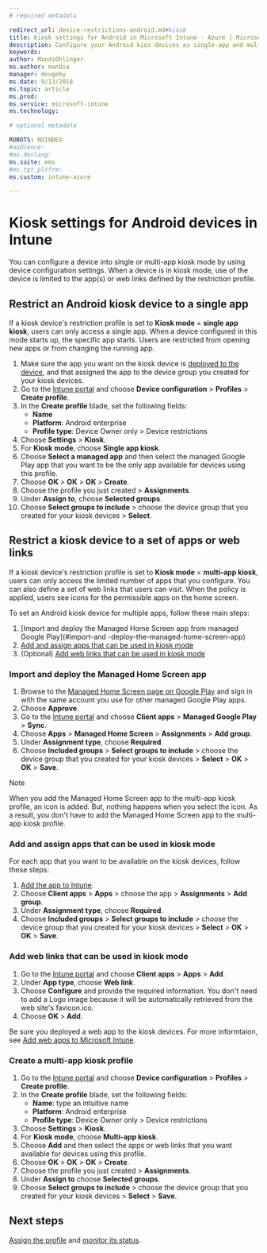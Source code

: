 ```yaml
---
# required metadata

redirect_url: device-restrictions-android.md#kiosk
title: Kiosk settings for Android in Microsoft Intune - Azure | Microsoft Docs
description: Configure your Android kios devices as single-app and multi-app kiosks. 
keywords:
author: MandiOhlinger
ms.author: mandia
manager: dougeby
ms.date: 9/13/2018
ms.topic: article
ms.prod:
ms.service: microsoft-intune
ms.technology:

# optional metadata

ROBOTS: NOINDEX
#audience:
#ms.devlang:
ms.suite: ems
#ms.tgt_pltfrm:
ms.custom: intune-azure

---
```


# Kiosk settings for Android devices in Intune

You can configure a device into single or multi-app kiosk mode by using device configuration settings. When a device is in kiosk mode, use of the device is limited to the app(s) or web links defined by the restriction profile. 

## Restrict an Android kiosk device to a single app

If a kiosk device's restriction profile is set to **Kiosk mode** = **single app kiosk**, users can only access a single app. When a device configured in this mode starts up, the specific app starts. Users are restricted from opening new apps or from changing the running app.

1. Make sure the app you want on the kiosk device is [deployed to the device](apps-deploy.md), and that assigned the app to the device group you created for your kiosk devices.
2. Go to the [Intune portal](https://portal.azure.com) and choose **Device configuration** > **Profiles** > **Create profile**.
3. In the **Create profile** blade, set the following fields:
     - **Name**
     - **Platform**: Android enterprise
     - **Profile type**: Device Owner only > Device restrictions
4. Choose **Settings** > **Kiosk**.
5. For **Kiosk mode**, choose **Single app kiosk**.
6. Choose **Select a managed app** and then select the managed Google Play app that you want to be the only app available for devices using this profile.
7. Choose **OK** > **OK** > **OK** > **Create**.
8. Choose the profile you just created > **Assignments**.
9. Under **Assign to**, choose **Selected groups**.
10. Choose **Select groups to include** > choose the device group that you created for your kiosk devices > **Select**.

## Restrict a kiosk device to a set of apps or web links

If a kiosk device's restriction profile is set to **Kiosk mode** = **multi-app kiosk**, users can only access the limited number of apps that you configure. You can also define a set of web links that users can visit. When the policy is applied, users see icons for the permissible apps on the home screen.

To set an Android kiosk device for multiple apps, follow these main steps:

1. [Import and deploy the Managed Home Screen app from managed Google Play](#import-and -deploy-the-managed-home-screen-app)
2. [Add and assign apps that can be used in kiosk mode](#add-and-assign-apps-that-can-be-used-in-kiosk-mode)
3. (Optional) [Add web links that can be used in kiosk mode](#add-web-links-that-can-be-used-in-kiosk-mode)

### Import and deploy the Managed Home Screen app

1. Browse to the [Managed Home Screen page on Google Play](https://play.google.com/work/apps/details?id=com.microsoft.launcher.enterprise) and sign in with the same account you use for other managed Google Play apps.
2. Choose **Approve**.
3. Go to the [Intune portal](https://portal.azure.com) and choose **Client apps** > **Managed Google Play** > **Sync**.
4. Choose **Apps** > **Managed Home Screen** > **Assignments** > **Add group**.
5. Under **Assignment type**, choose **Required**.
6. Choose **Included groups** > **Select groups to include** > choose the device group that you created for your kiosk devices > **Select** > **OK** > **OK** > **Save**.

> [!NOTE]
> When you add the Managed Home Screen app to the multi-app kiosk profile, an icon is added. But, nothing happens when you select the icon. As a result, you don't have to add the Managed Home Screen app to the multi-app kiosk profile.

### Add and assign apps that can be used in kiosk mode

For each app that you want to be available on the kiosk devices, follow these steps:

1. [Add the app to Intune](store-apps-android.md).
2. Choose **Client apps** > **Apps** > choose the app > **Assignments** > **Add group**.
3. Under **Assignment type**, choose **Required**.
4. Choose **Included groups** > **Select groups to include** > choose the device group that you created for your kiosk devices > **Select** > **OK** > **OK** > **Save**.

### Add web links that can be used in kiosk mode

1. Go to the [Intune portal](https://portal.azure.com) and choose **Client apps** > **Apps** > **Add**.
2. Under **App type**, choose **Web link**.
3. Choose **Configure** and provide the required information. You don't need to add a Logo image because it will be automatically retrieved from the web site's favicon.ico.
4. Choose **OK** > **Add**.

Be sure you deployed a web app to the kiosk devices. For more informtaion, see [Add web apps to Microsoft Intune](web-app.md).

### Create a multi-app kiosk profile

1. Go to the [Intune portal](https://portal.azure.com) and choose **Device configuration** > **Profiles** > **Create profile**.
3. In the **Create profile** blade, set the following fields:
     - **Name**: type an intuitive name
     - **Platform**: Android enterprise
     - **Profile type**: Device Owner only > Device restrictions
4. Choose **Settings** > **Kiosk**.
5. For **Kiosk mode**, choose **Multi-app kiosk**.
6. Choose **Add** and then select the apps or web links that you want available for devices using this profile.
7. Choose **OK** > **OK** > **OK** > **Create**.
8. Choose the profile you just created > **Assignments**.
9. Under **Assign to** choose **Selected groups**.
10. Choose **Select groups to include** > choose the device group that you created for your kiosk devices > **Select** > **Save**.

## Next steps
[Assign the profile](device-profile-assign.md) and [monitor its status](device-profile-monitor.md).
